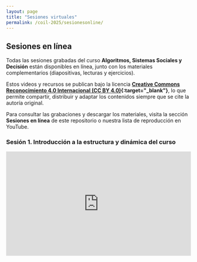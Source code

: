 ```yaml
---
layout: page
title: "Sesiones virtuales"
permalink: /coil-2025/sesionesonline/
---
```


## Sesiones en línea

Todas las sesiones grabadas del curso **Algoritmos, Sistemas Sociales y Decisión** están disponibles en línea, junto con los materiales complementarios (diapositivas, lecturas y ejercicios).

Estos videos y recursos se publican bajo la licencia **[Creative Commons Reconocimiento 4.0 Internacional (CC BY 4.0)](https://creativecommons.org/licenses/by/4.0/){:target="_blank"}**, lo que permite compartir, distribuir y adaptar los contenidos siempre que se cite la autoría original.

Para consultar las grabaciones y descargar los materiales, visita la sección **Sesiones en línea** de este repositorio o nuestra lista de reproducción en YouTube.

### Sesión 1. Introducción a la estructura y dinámica del curso
</div>

<div style="position: relative; padding-bottom: 56.25%; height: 0; overflow: hidden; max-width: 100%; margin: auto;">
  <iframe
    src="https://www.youtube.com/embed/de9lpZ4k8J8"
    frameborder="0"
    allow="accelerometer; autoplay; clipboard-write; encrypted-media; gyroscope; picture-in-picture"
    allowfullscreen
    style="position: absolute; top: 0; left: 0; width: 100%; height: 100%;"
  ></iframe>

</div>

